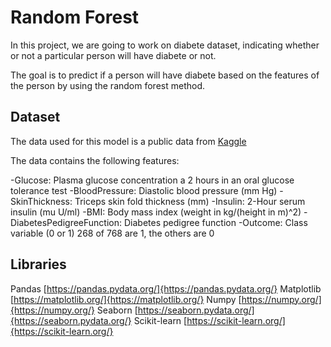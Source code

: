 # Random Forest
In this project, we are going to work on diabete dataset, indicating whether or not a particular person will have diabete or not. 

The goal is to predict if a person will have diabete based on the features of the person by using the random forest method.

## Dataset
The data used for this model is a public data from [Kaggle](https://www.kaggle.com/datasets/uciml/pima-indians-diabetes-database)

The data contains the following features:

-Glucose: Plasma glucose concentration a 2 hours in an oral glucose tolerance test
-BloodPressure: Diastolic blood pressure (mm Hg)
-SkinThickness: Triceps skin fold thickness (mm)
-Insulin: 2-Hour serum insulin (mu U/ml)
-BMI: Body mass index (weight in kg/(height in m)^2)
-DiabetesPedigreeFunction: Diabetes pedigree function
-Outcome: Class variable (0 or 1) 268 of 768 are 1, the others are 0

## Libraries
Pandas [https://pandas.pydata.org/]{https://pandas.pydata.org/}
Matplotlib [https://matplotlib.org/]{https://matplotlib.org/}
Numpy [https://numpy.org/]{https://numpy.org/}
Seaborn [https://seaborn.pydata.org/]{https://seaborn.pydata.org/}
Scikit-learn [https://scikit-learn.org/]{https://scikit-learn.org/}